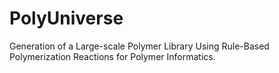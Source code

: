 # PolyUniverse
Generation of a Large-scale Polymer Library Using Rule-Based Polymerization Reactions for Polymer Informatics.

